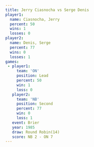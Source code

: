 ```yaml
---
title: Jerry Ciasnocha vs Serge Denis
player1:                
  name: Ciasnocha, Jerry
  percent: 50           
  wins: 1               
  losses: 0             
player2:                
  name: Denis, Serge    
  percent: 77           
  wins: 0               
  losses: 1             
games:
 - player1:        
     team: 'ON'    
     position: Lead
     percent: 50   
     win: 1        
     loss: 0       
   player2:          
     team: 'NB'      
     position: Second
     percent: 77     
     win: 0          
     loss: 1         
   event: Brier         
   year: 1985           
   draw: Round Robin(14)
   score: NB 2 - ON 7   
---
```

